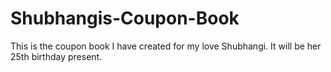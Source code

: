 # Shubhangis-Coupon-Book
This is the coupon book I have created for my love Shubhangi. It will be her 25th birthday present. 
